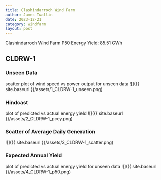 ```yaml
---
title: Clashindarroch Wind Farm
author: James Twallin
date: 2023-12-21
category: windfarm
layout: post
---
```

Clashindarroch Wind Farm P50 Energy Yield: 85.51 GWh

CLDRW-1
-------------
### Unseen Data 
scatter plot of wind speed vs power output for unseen data
![]({{ site.baseurl }}/assets/1_CLDRW-1_unseen.png)
### Hindcast 
plot of predicted vs actual energy yield
![]({{ site.baseurl }}/assets/2_CLDRW-1_pcey.png)
### Scatter of Average Daily Generation 

![]({{ site.baseurl }}/assets/3_CLDRW-1_scatter.png)
### Expected Annual Yield 
plot of predicted vs actual energy yield for unseen data
![]({{ site.baseurl }}/assets/4_CLDRW-1_p50.png)

